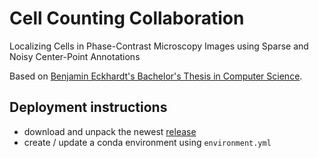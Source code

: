 # Cell Counting Collaboration

Localizing Cells in Phase-Contrast Microscopy Images using Sparse and Noisy Center-Point Annotations

Based on [Benjamin Eckhardt's Bachelor's Thesis in Computer Science](https://github.com/beijn/bachelor-thesis).

## Deployment instructions 

- download and unpack the newest [release](https://github.com/beijn/cellnet/releases)
- create / update a conda environment using `environment.yml`
